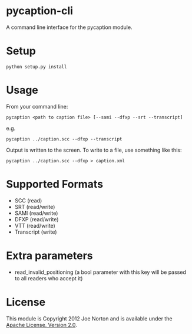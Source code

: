 pycaption-cli
=============

A command line interface for the pycaption module.

Setup
=====

    python setup.py install

Usage
=====

From your command line:

    pycaption <path to caption file> [--sami --dfxp --srt --transcript]
    
e.g.

    pycaption ../caption.scc --dfxp --transcript

Output is written to the screen. To write to a file, use something like this:

    pycaption ../caption.scc --dfxp > caption.xml

Supported Formats
=================

 - SCC (read)
 - SRT (read/write)
 - SAMI (read/write)
 - DFXP (read/write)
 - VTT (read/write)
 - Transcript (write)

Extra parameters
=================

 - read_invalid_positioning (a bool parameter with this key will be passed to all readers who accept it)

License
=======

This module is Copyright 2012 Joe Norton and is available under the [Apache License, Version 2.0][1].

[1]: http://www.apache.org/licenses/LICENSE-2.0
